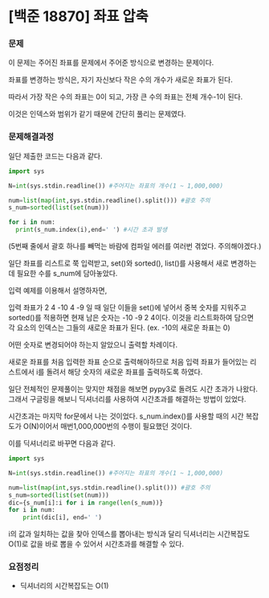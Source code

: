 # [백준 18870] 좌표 압축

### 문제

이 문제는 주어진 좌표를 문제에서 주어준 방식으로 변경하는 문제이다. 

좌표를 변경하는 방식은, 자기 자신보다 작은 수의 개수가 새로운 좌표가 된다.

따라서 가장 작은 수의 좌표는 0이 되고, 가장 큰 수의 좌표는 전체 개수-1이 된다.

이것은 인덱스와 범위가 같기 때문에 간단히 풀리는 문제였다.



### 문제해결과정

일단 제출한 코드는 다음과 같다.

```python
import sys

N=int(sys.stdin.readline()) #주어지는 좌표의 개수(1 ~ 1,000,000)

num=list(map(int,sys.stdin.readline().split())) #괄호 주의
s_num=sorted(list(set(num)))

for i in num: 
  print(s_num.index(i),end=' ') #시간 초과 발생
```



(5번째 줄에서 괄호 하나를 빼먹는 바람에 컴파일 에러를 여러번 겪었다. 주의해야겠다.)

일단 좌표를 리스트로 쭉 입력받고, set()와 sorted(), list()를 사용해서 새로 변경하는 데 필요한 수를 s_num에 담아놓았다.

입력 예제를 이용해서 설명하자면,

입력 좌표가 2 4 -10 4 -9 일 때 일단 이들을 set()에 넣어서 중복 숫자를 지워주고 sorted()를 적용하면 현재 남은 숫자는 -10 -9 2 4이다. 이것을 리스트화하여 담으면 각 요소의 인덱스는 그들의 새로운 좌표가 된다. (ex. -10의 새로운 좌표는 0)

어떤 숫자로 변경되어야 하는지 알았으니 출력할 차례이다.

새로운 좌표를 처음 입력한 좌표 순으로 출력해야하므로 처음 입력 좌표가 들어있는 리스트에서 i를 돌려서 해당 숫자의 새로운 좌표를 출력하도록 하였다.



일단 전체적인 문제풀이는 맞지만 채점을 해보면 pypy3로 돌려도 시간 초과가 나왔다. 그래서 구글링을 해보니 딕셔너리를 사용하여 시간초과를 해결하는 방법이 있었다.



시간초과는 마지막 for문에서 나는 것이었다. s_num.index()를 사용할 때의 시간 복잡도가 O(N)이어서 매번1,000,000번의 수행이 필요했던 것이다.



이를 딕셔너리로 바꾸면 다음과 같다.

```python
import sys

N=int(sys.stdin.readline()) #주어지는 좌표의 개수(1 ~ 1,000,000)

num=list(map(int,sys.stdin.readline().split())) #괄호 주의
s_num=sorted(list(set(num)))
dic={s_num[i]:i for i in range(len(s_num))}
for i in num:
    print(dic[i], end=' ')
```



i의 값과 일치하는 값을 찾아 인덱스를 뽑아내는 방식과 달리 딕셔너리는 시간복잡도 O(1)로 값을 바로 뽑을 수 있어서 시간초과를 해결할 수 있다.



### 요점정리

* 딕셔너리의 시간복잡도는 O(1)


